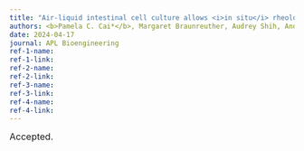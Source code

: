 ```yaml
---
title: "Air-liquid intestinal cell culture allows <i>in situ</i> rheological characterization of intestinal mucus"
authors: <b>Pamela C. Cai*</b>, Margaret Braunreuther, Audrey Shih, Andrew J. Spakowitz, Sarah C. Heilshorn, Gerald G. Fuller 
date: 2024-04-17
journal: APL Bioengineering
ref-1-name: 
ref-1-link: 
ref-2-name: 
ref-2-link: 
ref-3-name:
ref-3-link:
ref-4-name:
ref-4-link:
---
```


<span style="font-size:16px;">Accepted.</span>
